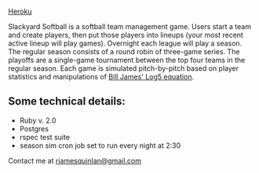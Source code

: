 [Heroku](http://slackyard-softball.herokuapp.com/)

Slackyard Softball is a softball team management game. Users start a team and create players, then put those players into lineups (your most recent active lineup will play games). Overnight each league will play a season. The regular season consists of a round robin of three-game series. The playoffs are a single-game tournament between the top four teams in the regular season. Each game is simulated pitch-by-pitch based on player statistics and manipulations of [Bill James' Log5 equation](http://en.wikipedia.org/wiki/Log5).

## Some technical details:
* Ruby v. 2.0
* Postgres
* rspec test suite
* season sim cron job set to run every night at 2:30

Contact me at rjamesquinlan@gmail.com
